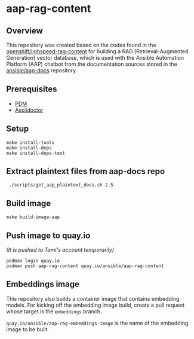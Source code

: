 # aap-rag-content

## Overview

This repository was created based on the codes found in the
[openshift/lighspeed-rag-content](https://github.com/openshift/lightspeed-rag-content)
for building a RAG (Retrieval-Augmented Generation)
vector database, which is used with the Ansible Automation
Platform (AAP) chatbot from the documentation sources stored 
in the [ansible/aap-docs](https://github.com/ansible/aap-docs)
repository.

## Prerequisites

- [PDM](https://pdm-project.org/en/latest/)
- [Asciidoctor](https://asciidoctor.org/)

## Setup

```commandline
make install-tools
make install-deps
make install-deps-test
```

## Extract plaintext files from aap-docs repo

```commandline
 ./scripts/get_aap_plaintext_docs.sh 2.5
```

## Build image
```commandline
make build-image-aap
```

## Push image to quay.io
_(It is pushed to Tami's account temporarily)_
```commandline
podman login quay.io
podman push aap-rag-content quay.io/ansible/aap-rag-content
```

## Embeddings image
This repository also builds a container image that contains embedding
models.  For kicking off the embedding image build, create a pull request
whose target is the `embeddings` branch.

`quay.io/ansible/aap-rag-embeddings-image` is the name of the embedding
image to be built.

